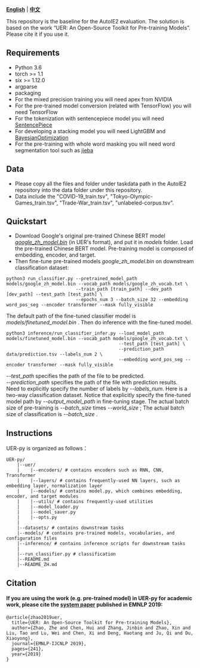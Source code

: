 [**English**](https://github.com/IIGROUP/AutoIE2/blob/main/baseline/README.md) | [**中文**](https://github.com/IIGROUP/AutoIE2/blob/main/baseline/README_ZH.md)

This repository is the baseline for the AutoIE2 evaluation. The solution is based on the work “UER: An Open-Source Toolkit for Pre-training Models”. Please cite it if you use it. 

## Requirements
* Python 3.6
* torch >= 1.1
* six >= 1.12.0
* argparse
* packaging
* For the mixed precision training you will need apex from NVIDIA
* For the pre-trained model conversion (related with TensorFlow) you will need TensorFlow
* For the tokenization with sentencepiece model you will need [SentencePiece](https://github.com/google/sentencepiece)
* For developing a stacking model you will need LightGBM and [BayesianOptimization](https://github.com/fmfn/BayesianOptimization)
* For the pre-training with whole word masking you will need word segmentation tool such as [jieba](https://github.com/fxsjy/jieba)

## Data
* Please copy all the files and folder under taskdata path in the AutoIE2 repository into the data folder under this repository.
* Data include the "COVID-19_train.tsv", "Tokyo-Olympic-Games_train.tsv", "Trade-War_train.tsv", "unlabeled-corpus.tsv".

## Quickstart
* Download Google's original pre-trained Chinese BERT model [*google_zh_model.bin*](https://share.weiyun.com/A1C49VPb) (in UER's format), and put it in *models* folder. Load the pre-trained Chinese BERT model. Pre-training model is composed of embedding, encoder, and target.
* Then fine-tune pre-trained models *google_zh_model.bin* on downstream classification dataset:
```
python3 run_classifier.py --pretrained_model_path models/google_zh_model.bin --vocab_path models/google_zh_vocab.txt \
                          --train_path [train_path] --dev_path [dev_path] --test_path [test_path] \
                          --epochs_num 3 --batch_size 32 --embedding word_pos_seg --encoder transformer --mask fully_visible
```
The default path of the fine-tuned classifier model is *models/finetuned_model.bin* . Then do inference with the fine-tuned model. 
```
python3 inference/run_classifier_infer.py --load_model_path models/finetuned_model.bin --vocab_path models/google_zh_vocab.txt \
                                          --test_path [test_path] \
                                          --prediction_path data/prediction.tsv --labels_num 2 \
                                          --embedding word_pos_seg --encoder transformer --mask fully_visible
```
*--test_path* specifies the path of the file to be predicted. <br>
*--prediction_path* specifies the path of the file with prediction results. <br>
Need to explicitly specify the number of labels by *--labels_num*. Here is a two-way classification dataset.
Notice that explicitly specify the fine-tuned model path by *--output_model_path* in fine-tuning stage. The actual batch size of pre-training is *--batch_size* times *--world_size* ; The actual batch size of classification is *--batch_size* . 

## Instructions
UER-py is organized as follows：
```
UER-py/
    |--uer/
    |    |--encoders/ # contains encoders such as RNN, CNN, Transformer
    |    |--layers/ # contains frequently-used NN layers, such as embedding layer, normalization layer
    |    |--models/ # contains model.py, which combines embedding, encoder, and target modules
    |    |--utils/ # contains frequently-used utilities
    |    |--model_loader.py
    |    |--model_saver.py
    |    |--opts.py
    |
    |--datasets/ # contains downstream tasks
    |--models/ # contains pre-trained models, vocabularies, and configuration files
    |--inference/ # contains inference scripts for downstream tasks
    |
    |--run_classifier.py # classification
    |--README.md
    |--README_ZH.md

```

## Citation
#### If you are using the work (e.g. pre-trained model) in UER-py for academic work, please cite the [system paper](https://arxiv.org/pdf/1909.05658.pdf) published in EMNLP 2019:
```
@article{zhao2019uer,
  title={UER: An Open-Source Toolkit for Pre-training Models},
  author={Zhao, Zhe and Chen, Hui and Zhang, Jinbin and Zhao, Xin and Liu, Tao and Lu, Wei and Chen, Xi and Deng, Haotang and Ju, Qi and Du, Xiaoyong},
  journal={EMNLP-IJCNLP 2019},
  pages={241},
  year={2019}
}
```
